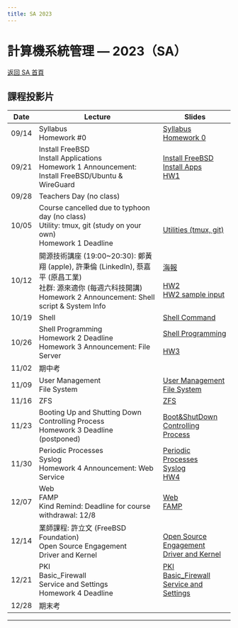 ```yaml
---
title: SA 2023
---
```


# 計算機系統管理 — 2023（SA）

[返回 SA 首頁](/sa/)

## 課程投影片

| Date  | Lecture | Slides |
|-------|-------------|----------|
| 09/14 | Syllabus<br>Homework #0 | [Syllabus](slides/00_Syllabus.pdf)<br>[Homework 0](slides/00_Homework_0.pdf) |
| 09/21 | Install FreeBSD<br>Install Applications<br>Homework 1 Announcement: Install FreeBSD/Ubuntu & WireGuard | [Install FreeBSD](slides/01_Install_FreeBSD.pdf)<br>[Install Apps](slides/02_Installing_Applications.pdf)<br>[HW1](slides/HW1.pdf) |
| 09/28 | Teachers Day (no class) |  |
| 10/05 | Course cancelled due to typhoon day (no class)<br>Utility: tmux, git (study on your own)<br>Homework 1 Deadline | <br>[Utilities (tmux, git)](slides/05_Utilities_tmux_git.pdf) |
| 10/12 | 開源技術講座 (19:00~20:30): 鄭黃翔 (apple), 許秉倫 (LinkedIn), 蔡嘉平 (原昌工業)<br>社群: 源來適你 (每週六科技開講)<br>Homework 2 Announcement: Shell script & System Info | [海報](slides/20231012_開源技術講座_源來適你.pdf)<br><br>[HW2](slides/HW2.pdf)<br>[HW2 sample input](slides/hw2-sample.tar) |
| 10/19 | Shell | [Shell Command](slides/03_Shell.pdf) |
| 10/26 | Shell Programming<br>Homework 2 Deadline<br>Homework 3 Announcement: File Server | [Shell Programming](slides/04_ShellProgramming.pdf)<br><br>[HW3](slides/HW3.pdf) |
| 11/02 | 期中考 |  |
| 11/09 | User Management<br>File System | [User Management](slides/07_User_Management.pdf)<br>[File System](slides/10_FileSystem.pdf) |
| 11/16 | ZFS | [ZFS](slides/15_ZFS.pdf) |
| 11/23 | Booting Up and Shutting Down<br>Controlling Process<br>Homework 3 Deadline (postponed) | [Boot&ShutDown](slides/06_Boot_ShutDown.pdf)<br>[Controlling Process](slides/08_Controlling_Process.pdf) |
| 11/30 | Periodic Processes<br>Syslog<br>Homework 4 Announcement: Web Service | [Periodic Processes](slides/09_Periodic_Processes.pdf)<br>[Syslog](slides/17_Syslog_and_LogRotate.pdf)<br>[HW4](slides/HW4.pdf) |
| 12/07 | Web<br>FAMP<br>Kind Remind: Deadline for course withdrawal: 12/8 | [Web](slides/18_Web.pdf)<br>[FAMP](slides/19_FAMP.pdf) |
| 12/14 | 業師課程: 許立文 (FreeBSD Foundation)<br>Open Source Engagement<br>Driver and Kernel | <br>[Open Source Engagement](slides/21_Open_Source_Engagement.pdf)<br>[Driver and Kernel](slides/20_Driver_and_Kernel.pdf) |
| 12/21 | PKI<br>Basic_Firewall<br>Service and Settings<br>Homework 4 Deadline | [PKI](slides/22_PKI.pdf)<br>[Basic_Firewall](slides/25_Basic_Firewall.pdf)<br>[Service and Settings](slides/11_Service_and_Settings.pdf) |
| 12/28 | 期末考 |  |

---